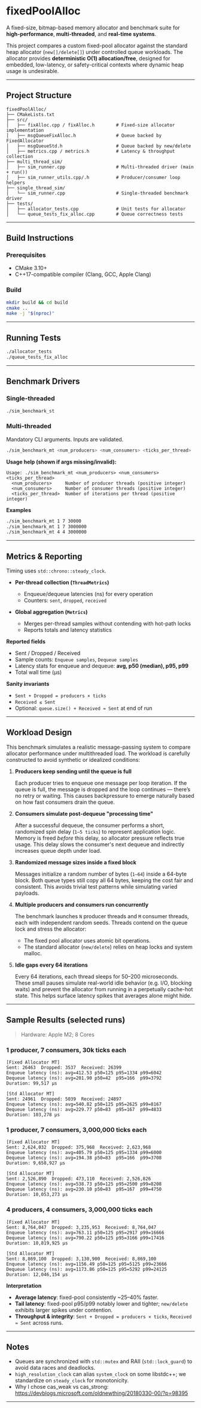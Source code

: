 # fixedPoolAlloc

A fixed-size, bitmap-based memory allocator and benchmark suite for **high-performance**, **multi-threaded**, and **real-time systems**.

This project compares a custom fixed-pool allocator against the standard heap allocator (`new[]/delete[]`) under controlled queue workloads. The allocator provides **deterministic O(1) allocation/free**, designed for embedded, low-latency, or safety-critical contexts where dynamic heap usage is undesirable.

---

## Project Structure

```text
fixedPoolAlloc/
├── CMakeLists.txt
├── src/
│   ├── fixAlloc.cpp / fixAlloc.h        # Fixed-size allocator implementation
│   ├── msgQueueFixAlloc.h               # Queue backed by FixedAllocator
│   ├── msgQueueStd.h                    # Queue backed by new/delete
│   ├── metrics.cpp / metrics.h          # Latency & throughput collection
├── multi_thread_sim/
│   ├── sim_runner.cpp                   # Multi-threaded driver (main + run())
│   ├── sim_runner_utils.cpp/.h          # Producer/consumer loop helpers
├── single_thread_sim/
│   └── sim_runner.cpp                   # Single-threaded benchmark driver
├── tests/
│   ├── allocator_tests.cpp              # Unit tests for allocator
│   └── queue_tests_fix_alloc.cpp        # Queue correctness tests
```

---

## Build Instructions

### Prerequisites

* CMake 3.10+
* C++17-compatible compiler (Clang, GCC, Apple Clang)

### Build

```bash
mkdir build && cd build
cmake ..
make -j "$(nproc)"
```

---

## Running Tests

```bash
./allocator_tests
./queue_tests_fix_alloc
```

---

## Benchmark Drivers

### Single-threaded

```bash
./sim_benchmark_st
```

### Multi-threaded

Mandatory CLI arguments. Inputs are validated.

```bash
./sim_benchmark_mt <num_producers> <num_consumers> <ticks_per_thread>
```

**Usage help (shown if args missing/invalid):**

```text
Usage: ./sim_benchmark_mt <num_producers> <num_consumers> <ticks_per_thread>
  <num_producers>     Number of producer threads (positive integer)
  <num_consumers>     Number of consumer threads (positive integer)
  <ticks_per_thread>  Number of iterations per thread (positive integer)
```

**Examples**

```bash
./sim_benchmark_mt 1 7 30000
./sim_benchmark_mt 1 7 3000000
./sim_benchmark_mt 4 4 3000000
```

---

## Metrics & Reporting

Timing uses `std::chrono::steady_clock`.

* **Per-thread collection (`ThreadMetrics`)**

  * Enqueue/dequeue latencies (ns) for every operation
  * Counters: `sent`, `dropped`, `received`
* **Global aggregation (`Metrics`)**

  * Merges per-thread samples without contending with hot-path locks
  * Reports totals and latency statistics

**Reported fields**

* Sent / Dropped / Received
* Sample counts: `Enqueue samples`, `Dequeue samples`
* Latency stats for enqueue and dequeue: **avg, p50 (median), p95, p99**
* Total wall time (µs)

**Sanity invariants**

* `Sent + Dropped = producers × ticks`
* `Received ≤ Sent`
* Optional: `queue.size() + Received ≈ Sent` at end of run

---

## Workload Design

This benchmark simulates a realistic message-passing system to compare allocator performance under multithreaded load. The workload is carefully constructed to avoid synthetic or idealized conditions:

1. **Producers keep sending until the queue is full**

   Each producer tries to enqueue one message per loop iteration. If the queue is full, the message is dropped and the loop continues — there’s no retry or waiting. This causes backpressure to emerge naturally based on how fast consumers drain the queue.

2. **Consumers simulate post-dequeue "processing time"**

   After a successful dequeue, the consumer performs a short, randomized spin delay (`1–5 ticks`) to represent application logic. Memory is freed *before* this delay, so allocator pressure reflects true usage. This delay slows the consumer's next dequeue and indirectly increases queue depth under load.

3. **Randomized message sizes inside a fixed block**

   Messages initialize a random number of bytes (`1–64`) inside a 64-byte block. Both queue types still copy all 64 bytes, keeping the cost fair and consistent. This avoids trivial test patterns while simulating varied payloads.

4. **Multiple producers and consumers run concurrently**

   The benchmark launches `N` producer threads and `M` consumer threads, each with independent random seeds. Threads contend on the queue lock and stress the allocator:
   - The fixed pool allocator uses atomic bit operations.
   - The standard allocator (`new/delete`) relies on heap locks and system malloc.

5. **Idle gaps every 64 iterations**

   Every 64 iterations, each thread sleeps for 50–200 microseconds. These small pauses simulate real-world idle behavior (e.g. I/O, blocking waits) and prevent the allocator from running in a perpetually cache-hot state. This helps surface latency spikes that averages alone might hide.

---

## Sample Results (selected runs)

> Hardware: Apple M2; 8 Cores

### 1 producer, 7 consumers, 30k ticks each

```
[Fixed Allocator MT]
Sent: 26463  Dropped: 3537  Received: 26399
Enqueue latency (ns): avg=412.53 p50=125 p95=1334 p99=6042
Dequeue latency (ns): avg=201.90 p50=42  p95=166  p99=3792
Duration: 99,517 µs

[Std Allocator MT]
Sent: 24961  Dropped: 5039  Received: 24897
Enqueue latency (ns): avg=540.82 p50=125 p95=2625 p99=8167
Dequeue latency (ns): avg=229.77 p50=83  p95=167  p99=4833
Duration: 103,278 µs
```

### 1 producer, 7 consumers, 3,000,000 ticks each

```
[Fixed Allocator MT]
Sent: 2,624,032  Dropped: 375,968  Received: 2,623,968
Enqueue latency (ns): avg=405.79 p50=125 p95=1334 p99=6000
Dequeue latency (ns): avg=194.38 p50=83  p95=166  p99=3708
Duration: 9,658,927 µs

[Std Allocator MT]
Sent: 2,526,890  Dropped: 473,110  Received: 2,526,826
Enqueue latency (ns): avg=538.73 p50=125 p95=2500 p99=8208
Dequeue latency (ns): avg=230.10 p50=83  p95=167  p99=4750
Duration: 10,053,273 µs
```

### 4 producers, 4 consumers, 3,000,000 ticks each

```
[Fixed Allocator MT]
Sent: 8,764,047  Dropped: 3,235,953  Received: 8,764,047
Enqueue latency (ns): avg=763.11 p50=125 p95=2917 p99=16666
Dequeue latency (ns): avg=790.22 p50=125 p95=3166 p99=17416
Duration: 10,819,925 µs

[Std Allocator MT]
Sent: 8,869,100  Dropped: 3,130,900  Received: 8,869,100
Enqueue latency (ns): avg=1156.49 p50=125 p95=5125 p99=23666
Dequeue latency (ns): avg=1173.86 p50=125 p95=5292 p99=24125
Duration: 12,046,154 µs
```

**Interpretation**

* **Average latency**: fixed-pool consistently \~25–40% faster.
* **Tail latency**: fixed-pool p95/p99 notably lower and tighter; `new/delete` exhibits larger spikes under contention.
* **Throughput & integrity**: `Sent + Dropped = producers × ticks`, `Received ≈ Sent` across runs.

---

## Notes

* Queues are synchronized with `std::mutex` and RAII (`std::lock_guard`) to avoid data races and deadlocks.
* `high_resolution_clock` can alias `system_clock` on some libstdc++; we standardize on `steady_clock` for monotonicity.
* Why I chose cas_weak vs cas_strong: https://devblogs.microsoft.com/oldnewthing/20180330-00/?p=98395

---
